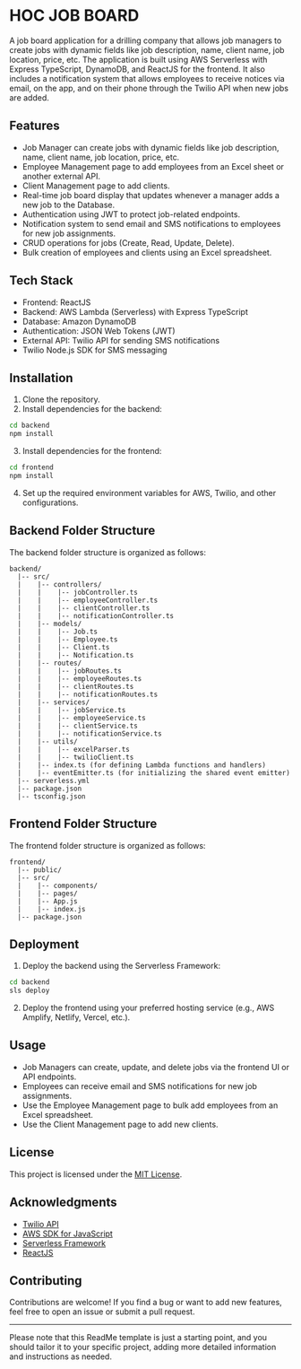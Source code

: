 # HOC JOB BOARD

 A job board application for a drilling company that allows job managers to create jobs with dynamic fields like job description, name, client name, job location, price, etc. The application is built using AWS Serverless with Express TypeScript, DynamoDB, and ReactJS for the frontend. It also includes a notification system that allows employees to receive notices via email, on the app, and on their phone through the Twilio API when new jobs are added.

## Features

- Job Manager can create jobs with dynamic fields like job description, name, client name, job location, price, etc.
- Employee Management page to add employees from an Excel sheet or another external API.
- Client Management page to add clients.
- Real-time job board display that updates whenever a manager adds a new job to the Database.
- Authentication using JWT to protect job-related endpoints.
- Notification system to send email and SMS notifications to employees for new job assignments.
- CRUD operations for jobs (Create, Read, Update, Delete).
- Bulk creation of employees and clients using an Excel spreadsheet.

## Tech Stack

- Frontend: ReactJS
- Backend: AWS Lambda (Serverless) with Express TypeScript
- Database: Amazon DynamoDB
- Authentication: JSON Web Tokens (JWT)
- External API: Twilio API for sending SMS notifications
- Twilio Node.js SDK for SMS messaging

## Installation

1. Clone the repository.
2. Install dependencies for the backend:

```bash
cd backend
npm install
```

3. Install dependencies for the frontend:

```bash
cd frontend
npm install
```

4. Set up the required environment variables for AWS, Twilio, and other configurations.

## Backend Folder Structure

The backend folder structure is organized as follows:

```
backend/
  |-- src/
  |    |-- controllers/
  |    |    |-- jobController.ts
  |    |    |-- employeeController.ts
  |    |    |-- clientController.ts
  |    |    |-- notificationController.ts
  |    |-- models/
  |    |    |-- Job.ts
  |    |    |-- Employee.ts
  |    |    |-- Client.ts
  |    |    |-- Notification.ts
  |    |-- routes/
  |    |    |-- jobRoutes.ts
  |    |    |-- employeeRoutes.ts
  |    |    |-- clientRoutes.ts
  |    |    |-- notificationRoutes.ts
  |    |-- services/
  |    |    |-- jobService.ts
  |    |    |-- employeeService.ts
  |    |    |-- clientService.ts
  |    |    |-- notificationService.ts
  |    |-- utils/
  |    |    |-- excelParser.ts
  |    |    |-- twilioClient.ts
  |    |-- index.ts (for defining Lambda functions and handlers)
  |    |-- eventEmitter.ts (for initializing the shared event emitter)
  |-- serverless.yml
  |-- package.json
  |-- tsconfig.json
```

## Frontend Folder Structure

The frontend folder structure is organized as follows:

```
frontend/
  |-- public/
  |-- src/
  |    |-- components/
  |    |-- pages/
  |    |-- App.js
  |    |-- index.js
  |-- package.json
```

## Deployment

1. Deploy the backend using the Serverless Framework:

```bash
cd backend
sls deploy
```

2. Deploy the frontend using your preferred hosting service (e.g., AWS Amplify, Netlify, Vercel, etc.).

## Usage

- Job Managers can create, update, and delete jobs via the frontend UI or API endpoints.
- Employees can receive email and SMS notifications for new job assignments.
- Use the Employee Management page to bulk add employees from an Excel spreadsheet.
- Use the Client Management page to add new clients.

## License

This project is licensed under the [MIT License](https://opensource.org/licenses/MIT).

## Acknowledgments

- [Twilio API](https://www.twilio.com/docs/quickstart/node/programmable-sms)
- [AWS SDK for JavaScript](https://docs.aws.amazon.com/AWSJavaScriptSDK/latest/index.html)
- [Serverless Framework](https://www.serverless.com/)
- [ReactJS](https://reactjs.org/)

## Contributing

Contributions are welcome! If you find a bug or want to add new features, feel free to open an issue or submit a pull request.

---

Please note that this ReadMe template is just a starting point, and you should tailor it to your specific project, adding more detailed information and instructions as needed.
